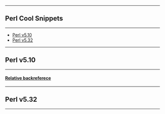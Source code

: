 ***
## Perl Cool Snippets
***

- [Perl v5.10](#v510)
- [Perl v5.32](#v532)

***
## Perl v5.10
***

#### [Relative backreferece](https://modules.raku.org/dist/Games::Maze:cpan:MANWAR)

***
## Perl v5.32
***
